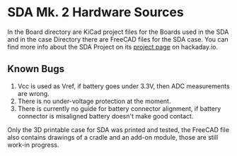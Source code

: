 # SDA Mk. 2 Hardware Sources
In the Board directory are KiCad project files for the Boards used in the SDA and in the case Directory there are FreeCAD files for the SDA case. You can find more info about the SDA Project on its [project page](https://hackaday.io/project/35165-sda-the-best-new-pda) on hackaday.io.

## Known Bugs

 1. Vcc is used as Vref, if battery goes under 3.3V, then ADC measurements are wrong.
 2. There is no under-voltage protection at the moment.
 3. There is currently no guide for battery connector alignment, if battery connector is misaligned battery doesn't make good contact. 

Only the 3D printable case for SDA was printed and tested, the FreeCAD file also contains drawings of a cradle and an add-on module, those are still work-in progress.